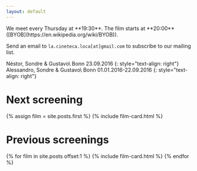 ```yaml
---
layout: default
---
```

<div class="card">
We meet every Thursday at **19:30**. The film starts at **20:00** ([BYOB](https://en.wikipedia.org/wiki/BYOB)).

Send an email to `la.cineteca.loca[at]gmail.com` to subscribe to our mailing list.

N&eacute;stor, Sondre & Gustavo\\
Bonn 23.09.2016
{: style="text-align: right"}
Alessandro, Sondre & Gustavo\\
Bonn 01.01.2016-22.09.2016
{: style="text-align: right"}
</div>

# Next screening

{% assign film = site.posts.first %}
{% include film-card.html %}

# Previous screenings

{% for film in site.posts offset:1 %}
{% include film-card.html %}
{% endfor %}
